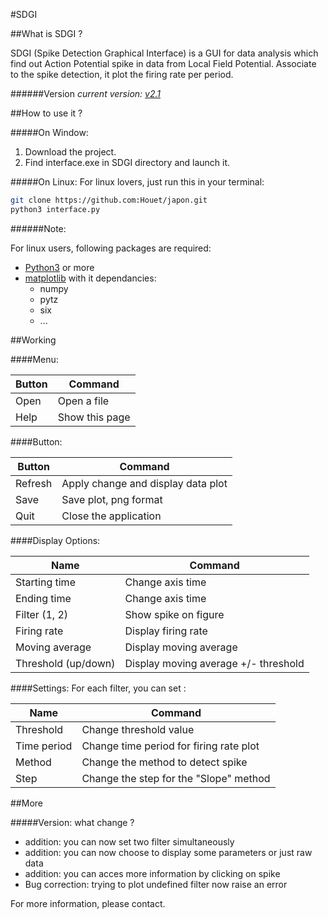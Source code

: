 #SDGI

##What is SDGI ?

SDGI (Spike Detection Graphical Interface) is a GUI for data analysis
which find out Action Potential spike in data from Local Field Potential.
Associate to the spike detection, it plot the firing rate per period.

######Version
*current version: [v2.1](https://github.com/Houet/Japon/archive/master.zip)*

##How to use it ? 

#####On Window:
1. Download the project.
2. Find interface.exe in SDGI directory and launch it.


#####On Linux:
For linux lovers, just run this in your terminal:

```bash
git clone https://github.com:Houet/japon.git
python3 interface.py
```

######Note:

For linux users, following packages are required:

* [Python3](http://python.org) or more
* [matplotlib](http://matplotlib.org/) with it dependancies:
  * numpy
  * pytz
  * six
  * ...


##Working

####Menu:

Button | Command
-------|---------
Open | Open a file
Help | Show this page


####Button:

Button | Command
-------|--------
Refresh | Apply change and display data plot
Save | Save plot, png format
Quit | Close the application


####Display Options:

Name | Command
-----|--------
Starting time | Change axis time
Ending time | Change axis time
Filter (1, 2) | Show spike on figure
Firing rate | Display firing rate
Moving average | Display moving average
Threshold (up/down) | Display moving average +/- threshold 

####Settings:
For each filter, you can set :

Name | Command
-----|--------
Threshold | Change threshold value
Time period | Change time period for firing rate plot
Method | Change the method to detect spike
Step | Change the step for the "Slope" method

##More 

#####Version: what change ?
* addition: you can now set two filter simultaneously
* addition: you can now choose to display some parameters or just raw data
* addition: you can acces more information by clicking on spike
* Bug correction: trying to plot undefined filter now raise an error


For more information, please contact. 
